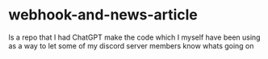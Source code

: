 # webhook-and-news-article
Is a repo that I had ChatGPT make the code which I myself have been using as a way to let some of my discord server members know whats going on
